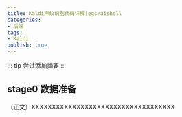 ```yaml
---
title: Kaldi声纹识别代码详解|egs/aishell
categories:
- 后端 
tags:
- Kaldi
publish: true
---
```


::: tip
尝试添加摘要
:::

<!-- more -->

## stage0 数据准备
（正文）XXXXXXXXXXXXXXXXXXXXXXXXXXXXXXXXXXX